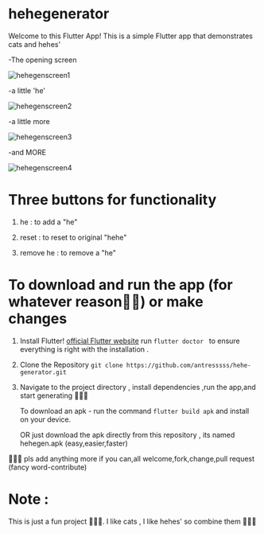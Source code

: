 # hehegenerator

Welcome to this Flutter App! This is a simple Flutter app that demonstrates cats and hehes'

-The opening screen

![hehegenscreen1](assets/hehegen1.jpeg)

-a little 'he'

![hehegenscreen2](assets/hehegen2.jpeg)

-a little more

![hehegenscreen3](assets/hehegen3.jpeg)

-and MORE

![hehegenscreen4](assets/hehegen4.jpeg)

# Three buttons for functionality

1. he : to add a "he"

2. reset : to reset to original "hehe"

3. remove he : to remove a "he" 

# To download and run the app (for whatever reason🫶🏽) or make changes

1. Install Flutter! [official Flutter website](https://flutter.dev/docs/get-started/install) 
  run `flutter doctor ` to ensure everything is right with the installation .

2. Clone the Repository
 `git clone https://github.com/antresssss/hehe-generator.git`

3. Navigate to the project directory , install dependencies ,run the app,and start generating 👩🏽‍🎤

   To download an apk - run the command `flutter build apk` and install on your device.

   OR just download the apk directly from this repository , its named hehegen.apk (easy,easier,faster)

👩🏼‍💻 pls add anything more if you can,all welcome,fork,change,pull request (fancy word-contribute)

# Note :
This is just a fun project 👩🏼‍🎨. I like cats , I like hehes' so combine them 👩🏼‍🔬 

